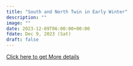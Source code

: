 ```yaml
---
title: "South and North Twin in Early Winter" 
description: ""
image: ""
date: 2023-12-09T06:00:00+00:00
fdate: Dec 9, 2023 (Sat)
draft: false
---
```

<a href="https://activities.outdoors.org/search/index.cfm/action/details/id/147245" target="_blank">Click here to get More details</a>

